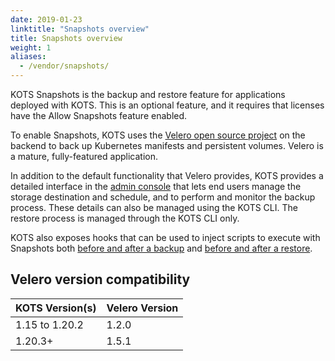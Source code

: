 ```yaml
---
date: 2019-01-23
linktitle: "Snapshots overview"
title: Snapshots overview
weight: 1
aliases:
  - /vendor/snapshots/
---
```


KOTS Snapshots is the backup and restore feature for applications deployed with KOTS. This is an optional feature, and it requires that licenses have the Allow Snapshots feature enabled.

To enable Snapshots, KOTS uses the [Velero open source project](https://velero.io/) on the backend to back up Kubernetes manifests and persistent volumes. Velero is a mature, fully-featured application.

In addition to the default functionality that Velero provides, KOTS provides a detailed interface in the [admin console](/kotsadm/snapshots/overview) that lets end users manage the storage destination and schedule, and to perform and monitor the backup process. These details can also be managed using the KOTS CLI. The restore process is managed through the KOTS CLI only.

KOTS also exposes hooks that can be used to inject scripts to execute with Snapshots both [before and after a backup](/vendor/snapshots/configuring-backup) and [before and after a restore](/kotsadm/snapshots/restore).

## Velero version compatibility

| KOTS Version(s) | Velero Version |
|------|-------------|
| 1.15 to 1.20.2 | 1.2.0 |
| 1.20.3+ | 1.5.1 |
